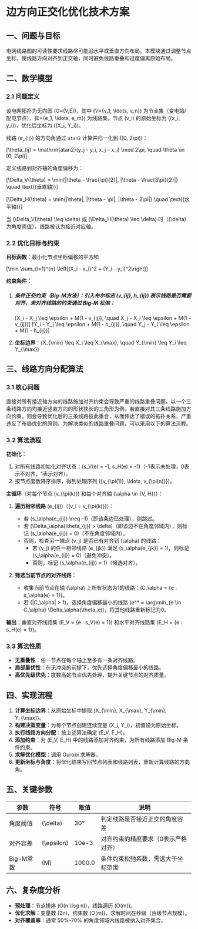 # 边方向正交化优化技术方案

## 一、问题与目标

电网线路图的可读性要求线路尽可能沿水平或垂直方向布局。本模块通过调整节点坐标，使线路方向对齐到正交轴，同时避免线路重叠和过度偏离原始布局。

## 二、数学模型

### 2.1 问题定义

设电网拓扑为无向图 \(G=(V,E)\)，其中 \(V=\{v_1, \ldots, v_n\}\) 为节点集（变电站/配电节点），\(E=\{e_1, \ldots, e_m\}\) 为线路集。节点 \(v_i\) 的原始坐标为 \((x_i, y_i)\)，优化后坐标为 \((X_i, Y_i)\)。

线路 \(e_{ij}\) 的方向角通过 `atan2` 计算并归一化到 \([0, 2\pi)\)：

\[\theta_{ij} = \mathrm{atan2}(y_j - y_i, x_j - x_i) \mod 2\pi, \quad \theta \in [0, 2\pi)\]

定义线路到对齐轴的角度偏移为：

\[\Delta_V(\theta) = \min\{|\theta - \frac{\pi}{2}|, |\theta - \frac{3\pi}{2}|\} \quad \text{(垂直轴)}\]

\[\Delta_H(\theta) = \min\{|\theta|, |\theta - \pi|, |\theta - 2\pi|\} \quad \text{(水平轴)}\]

当 \(\Delta_V(\theta) \leq \delta\) 或 \(\Delta_H(\theta) \leq \delta\) 时（\(\delta\) 为角度阈值），线路被认为接近对应轴。

### 2.2 优化目标与约束

**目标函数**：最小化节点坐标偏移的平方和

\[\min \sum_{i=1}^{n} \left[(X_i - x_i)^2 + (Y_i - y_i)^2\right]\]

**约束条件**：

1. ##### **条件正交约束**（Big-M方法）：引入布尔标志 \(v_{ij}, h_{ij}\) 表示线路是否需要对齐，未对齐线路的约束通过 Big-M 松弛：

   \[X_i - X_j \leq \epsilon + M(1 - v_{ij}), \quad X_j - X_i \leq \epsilon + M(1 - v_{ij})\]
   \[Y_i - Y_j \leq \epsilon + M(1 - h_{ij}), \quad Y_j - Y_i \leq \epsilon + M(1 - h_{ij})\]

2. **坐标边界**：\(X_{\min} \leq X_i \leq X_{\max}, \quad Y_{\min} \leq Y_i \leq Y_{\max}\)

## 三、线路方向分配算法

### 3.1 核心问题

直接对所有接近轴方向的线路施加对齐约束会导致严重的线路重叠问题。以一个三条线路方向均接近竖直方向的形状狭长的三角形为例，若直接对其三条线路施加方向约束，则会导致优化后的三条线路彼此重合，从而传达了错误的拓扑关系，严重违反了布局优化的原则。为解决类似的线路重叠问题，可以采用以下的算法流程。

### 3.2 算法流程

**初始化**：  

1. 对所有线路初始化对齐状态：\(s_V(e) = -1, s_H(e) = -1\)（-1表示未处理，0表示不对齐，1表示对齐）。  
2. 按节点度数降序排序，得到处理序列 \(\{v_{\pi(1)}, \ldots, v_{\pi(n)}\}\)。

**主循环**（对每个节点 \(v_{\pi(k)}\) 和每个对齐轴 \(\alpha \in \{V, H\}\)）：

1. **遍历相邻线路** \(e_{ij}\)（\(v_i = v_{\pi(k)}\)）：
   - 若 \(s_\alpha(e_{ij}) \neq -1\)（即该条边已处理），则跳过。
   - 若 \(\Delta_\alpha(\theta_{ij}) > \delta\)（即该边不在角度邻域内），则标记 \(s_\alpha(e_{ij}) = 0\)（不在角度邻域内）。
   - 否则，检查另一端点 \(v_j\) 是否已有对齐到 \(\alpha\) 的线路：
     - 若 \(v_j\) 的任一相邻线路 \(e_{jk}\) 满足 \(s_\alpha(e_{jk}) = 1\)，则标记 \(s_\alpha(e_{ij}) = 0\)（避免冲突）。
     - 否则，标记 \(s_\alpha(e_{ij}) = 1\)（候选对齐）。

2. **筛选当前节点的对齐线路**：
   - 收集当前节点在轴 \(\alpha\) 上所有状态为1的线路：\(C_\alpha = \{e : s_\alpha(e) = 1\}\)。
   - 若 \(|C_\alpha| > 1\)，选择角度偏移最小的线路 \(e^* = \arg\min_{e \in C_\alpha} \Delta_\alpha(\theta_e)\)，将其他线路重新标记为0。

**输出**：垂直对齐线路集 \(E_V = \{e : s_V(e) = 1\}\) 和水平对齐线路集 \(E_H = \{e : s_H(e) = 1\}\)。

### 3.3 算法性质

- **无重叠性**：任一节点在每个轴上至多有一条对齐线路。
- **局部最优性**：在无冲突的前提下，优先选择角度偏移最小的线路。
- **高优先级优先**：度数高的节点优先处理，提升关键节点的对齐质量。

## 四、实现流程

1. **计算坐标边界**：从原始坐标中提取 \(X_{\min}, X_{\max}, Y_{\min}, Y_{\max}\)。
2. **构建决策变量**：为每个节点创建连续变量 \(X_i, Y_i\)，初值设为原始坐标。
3. **执行线路方向分配**：按上述算法确定 \(E_V, E_H\)。
4. **添加约束**：为 \(E_V, E_H\) 中的线路添加对齐约束，为所有线路添加 Big-M 条件约束。
5. **求解优化模型**：调用 Gurobi 求解器。
6. **更新坐标与角度**：将优化结果写回节点列表和线路列表，重新计算线路的方向角。

## 五、关键参数

| 参数 | 符号 | 取值 | 说明 |
|------|------|------|------|
| 角度阈值 | \(\delta\) | 30° | 判定线路是否接近正交的角度容差 |
| 对齐容差 | \(\epsilon\) | 10e-3 | 对齐约束的精度要求（0表示严格对齐） |
| Big-M常数 | \(M\) | 1000.0 | 条件约束松弛系数，需远大于坐标范围 |

## 六、复杂度分析

- **预处理**：节点排序 \(O(n \log n)\)，线路遍历 \(O(m)\)。
- **优化求解**：变量数 \(2n\)，约束数 \(O(m)\)，求解时间在秒级（百级节点规模）。
- **对齐覆盖率**：通常 50%-70% 的角度邻域内线路被纳入对齐集合。
